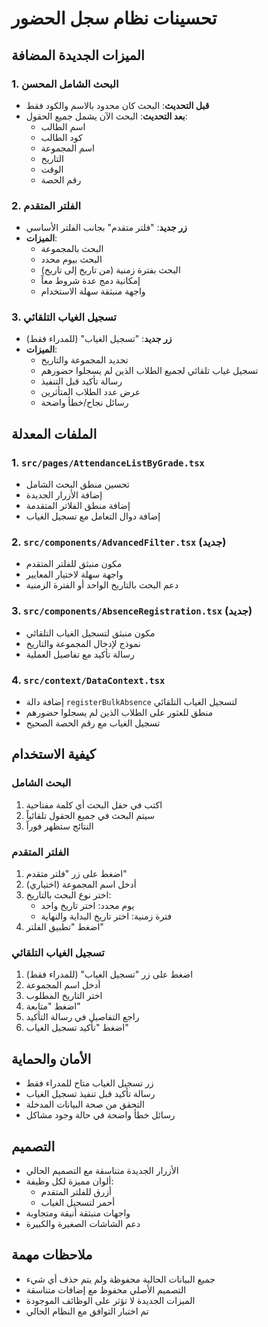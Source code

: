 # تحسينات نظام سجل الحضور

## الميزات الجديدة المضافة

### 1. البحث الشامل المحسن
- **قبل التحديث**: البحث كان محدود بالاسم والكود فقط
- **بعد التحديث**: البحث الآن يشمل جميع الحقول:
  - اسم الطالب
  - كود الطالب
  - اسم المجموعة
  - التاريخ
  - الوقت
  - رقم الحصة

### 2. الفلتر المتقدم
- **زر جديد**: "فلتر متقدم" بجانب الفلتر الأساسي
- **الميزات**:
  - البحث بالمجموعة
  - البحث بيوم محدد
  - البحث بفترة زمنية (من تاريخ إلى تاريخ)
  - إمكانية دمج عدة شروط معاً
  - واجهة منبثقة سهلة الاستخدام

### 3. تسجيل الغياب التلقائي
- **زر جديد**: "تسجيل الغياب" (للمدراء فقط)
- **الميزات**:
  - تحديد المجموعة والتاريخ
  - تسجيل غياب تلقائي لجميع الطلاب الذين لم يسجلوا حضورهم
  - رسالة تأكيد قبل التنفيذ
  - عرض عدد الطلاب المتأثرين
  - رسائل نجاح/خطأ واضحة

## الملفات المعدلة

### 1. `src/pages/AttendanceListByGrade.tsx`
- تحسين منطق البحث الشامل
- إضافة الأزرار الجديدة
- إضافة منطق الفلاتر المتقدمة
- إضافة دوال التعامل مع تسجيل الغياب

### 2. `src/components/AdvancedFilter.tsx` (جديد)
- مكون منبثق للفلتر المتقدم
- واجهة سهلة لاختيار المعايير
- دعم البحث بالتاريخ الواحد أو الفترة الزمنية

### 3. `src/components/AbsenceRegistration.tsx` (جديد)
- مكون منبثق لتسجيل الغياب التلقائي
- نموذج لإدخال المجموعة والتاريخ
- رسالة تأكيد مع تفاصيل العملية

### 4. `src/context/DataContext.tsx`
- إضافة دالة `registerBulkAbsence` لتسجيل الغياب التلقائي
- منطق للعثور على الطلاب الذين لم يسجلوا حضورهم
- تسجيل الغياب مع رقم الحصة الصحيح

## كيفية الاستخدام

### البحث الشامل
1. اكتب في حقل البحث أي كلمة مفتاحية
2. سيتم البحث في جميع الحقول تلقائياً
3. النتائج ستظهر فوراً

### الفلتر المتقدم
1. اضغط على زر "فلتر متقدم"
2. أدخل اسم المجموعة (اختياري)
3. اختر نوع البحث بالتاريخ:
   - يوم محدد: اختر تاريخ واحد
   - فترة زمنية: اختر تاريخ البداية والنهاية
4. اضغط "تطبيق الفلتر"

### تسجيل الغياب التلقائي
1. اضغط على زر "تسجيل الغياب" (للمدراء فقط)
2. أدخل اسم المجموعة
3. اختر التاريخ المطلوب
4. اضغط "متابعة"
5. راجع التفاصيل في رسالة التأكيد
6. اضغط "تأكيد تسجيل الغياب"

## الأمان والحماية

- زر تسجيل الغياب متاح للمدراء فقط
- رسالة تأكيد قبل تنفيذ تسجيل الغياب
- التحقق من صحة البيانات المدخلة
- رسائل خطأ واضحة في حالة وجود مشاكل

## التصميم

- الأزرار الجديدة متناسقة مع التصميم الحالي
- ألوان مميزة لكل وظيفة:
  - أزرق للفلتر المتقدم
  - أحمر لتسجيل الغياب
- واجهات منبثقة أنيقة ومتجاوبة
- دعم الشاشات الصغيرة والكبيرة

## ملاحظات مهمة

- جميع البيانات الحالية محفوظة ولم يتم حذف أي شيء
- التصميم الأصلي محفوظ مع إضافات متناسقة
- الميزات الجديدة لا تؤثر على الوظائف الموجودة
- تم اختبار التوافق مع النظام الحالي
